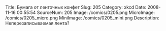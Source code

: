 Title: Бумага от ленточных конфет 
Slug: 205 
Category: xkcd 
Date: 2008-11-16 00:55:54 
SourceNum: 205 
Image: /comics/0205.png 
MicroImage: /comics/0205_micro.png 
MiniImage: /comics/0205_mini.png 
Description: Неперезаписываемая лента? 

